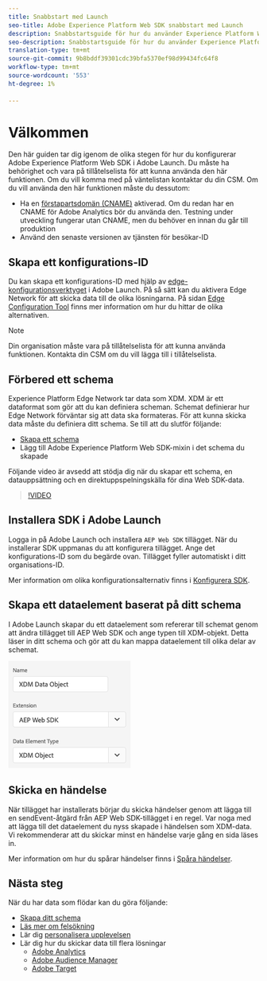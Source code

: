 ```yaml
---
title: Snabbstart med Launch
seo-title: Adobe Experience Platform Web SDK snabbstart med Launch
description: Snabbstartsguide för hur du använder Experience Platform Web SDK-tillägget för att samla in data
seo-description: Snabbstartsguide för hur du använder Experience Platform Web SDK-tillägget för att samla in data
translation-type: tm+mt
source-git-commit: 9b8bddf39301cdc39bfa5370ef98d99434fc64f8
workflow-type: tm+mt
source-wordcount: '553'
ht-degree: 1%

---
```



# Välkommen

Den här guiden tar dig igenom de olika stegen för hur du konfigurerar Adobe Experience Platform Web SDK i Adobe Launch. Du måste ha behörighet och vara på tillåtelselista för att kunna använda den här funktionen. Om du vill komma med på väntelistan kontaktar du din CSM. Om du vill använda den här funktionen måste du dessutom:

- Ha en [förstapartsdomän (CNAME)](https://docs.adobe.com/content/help/en/core-services/interface/ec-cookies/cookies-first-party.html) aktiverad. Om du redan har en CNAME för Adobe Analytics bör du använda den. Testning under utveckling fungerar utan CNAME, men du behöver en innan du går till produktion
- Använd den senaste versionen av tjänsten för besökar-ID

## Skapa ett konfigurations-ID

Du kan skapa ett konfigurations-ID med hjälp av [edge-konfigurationsverktyget](../fundamentals/edge-configuration.md) i Adobe Launch. På så sätt kan du aktivera Edge Network för att skicka data till de olika lösningarna. På sidan [Edge Configuration Tool](../fundamentals/edge-configuration.md) finns mer information om hur du hittar de olika alternativen.

>[!NOTE]
>
>Din organisation måste vara på tillåtelselista för att kunna använda funktionen. Kontakta din CSM om du vill lägga till i tillåtelselista.

## Förbered ett schema

Experience Platform Edge Network tar data som XDM. XDM är ett dataformat som gör att du kan definiera scheman. Schemat definierar hur Edge Network förväntar sig att data ska formateras. För att kunna skicka data måste du definiera ditt schema. Se till att du slutför följande:

- [Skapa ett schema](../../xdm/tutorials/create-schema-ui.md)
- Lägg till Adobe Experience Platform Web SDK-mixin i det schema du skapade

Följande video är avsedd att stödja dig när du skapar ett schema, en datauppsättning och en direktuppspelningskälla för dina Web SDK-data.

>[!VIDEO](https://video.tv.adobe.com/v/35395?quality=12&learn=on)

## Installera SDK i Adobe Launch

Logga in på Adobe Launch och installera `AEP Web SDK` tillägget. När du installerar SDK uppmanas du att konfigurera tillägget. Ange det konfigurations-ID som du begärde ovan. Tillägget fyller automatiskt i ditt organisations-ID.

Mer information om olika konfigurationsalternativ finns i [Konfigurera SDK](../fundamentals/configuring-the-sdk.md).

## Skapa ett dataelement baserat på ditt schema

I Adobe Launch skapar du ett dataelement som refererar till schemat genom att ändra tillägget till AEP Web SDK och ange typen till XDM-objekt. Detta läser in ditt schema och gör att du kan mappa dataelement till olika delar av schemat.

![Datumelement i start](../../assets/edge_data_element.png)

## Skicka en händelse

När tillägget har installerats börjar du skicka händelser genom att lägga till en sendEvent-åtgärd från AEP Web SDK-tillägget i en regel. Var noga med att lägga till det dataelement du nyss skapade i händelsen som XDM-data. Vi rekommenderar att du skickar minst en händelse varje gång en sida läses in.

Mer information om hur du spårar händelser finns i [Spåra händelser](../fundamentals/tracking-events.md).

## Nästa steg

När du har data som flödar kan du göra följande:

- [Skapa ditt schema](https://docs.adobe.com/content/help/en/experience-platform/xdm/schema/composition.html)
- [Läs mer om felsökning](../fundamentals/debugging.md)
- Lär dig [personalisera upplevelsen](../fundamentals/rendering-personalization-content.md)
- Lär dig hur du skickar data till flera lösningar
   - [Adobe Analytics](../solution-specific/analytics/analytics-overview.md)
   - [Adobe Audience Manager](../solution-specific/audience-manager/audience-manager-overview.md)
   - [Adobe Target](../solution-specific/target/target-overview.md)
